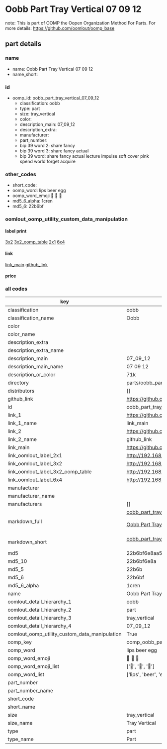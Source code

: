 # Oobb Part Tray Vertical 07 09 12  

note: This is part of OOMP the Oopen Organization Method For Parts. For more details: https://github.com/oomlout/oomp_base

##  part details





### name
* name: Oobb Part Tray Vertical 07 09 12
* name_short: 
### id
* oomp_id: oobb_part_tray_vertical_07_09_12
  * classification: oobb
  * type: part
  * size: tray_vertical
  * color: 
  * description_main: 07_09_12
  * description_extra: 
  * manufacturer: 
  * part_number: 
  * bip 39 word 2: share fancy
  * bip 39 word 3: share fancy actual
  * bip 39 word: share fancy actual lecture impulse soft cover pink spend world forget acquire

### other_codes
* short_code: 
* oomp_word: lips beer egg
* oomp_word_emoji :lips: :beer: :egg:
* md5_6_alpha: 1cren
* md5_6: 22b6bf






### oomlout_oomp_utility_custom_data_manipulation
#### label print
[3x2](http://192.168.1.245:1112/?label=oomp%201cren)
[3x2_oomp_table](http://192.168.1.107:1112/?label=oomp%201cren)
[2x1](http://192.168.1.242:1112/?label=oomp%201cren)
[6x4](http://192.168.1.55:1112/?label=oomp%201cren)    

#### link

[link_main](https://github.com/oomlout/oomlout_oomp_current_version_messy/tree/main/parts/oobb_part_tray_vertical_07_09_12) [github_link](https://github.com/oomlout/oomlout_oomp_part_src/tree/main/parts/oobb_part_tray_vertical_07_09_12)                             

#### price







### all codes 
| key | value |  
| --- | --- |  
| classification | oobb |  
| classification_name | Oobb |  
| color |  |  
| color_name |  |  
| description_extra |  |  
| description_extra_name |  |  
| description_main | 07_09_12 |  
| description_main_name | 07 09 12 |  
| description_or_color | 71k |  
| directory | parts/oobb_part_tray_vertical_07_09_12 |  
| distributors | [] |  
| github_link | https://github.com/oomlout/oomlout_oomp_part_src/tree/main/parts/oobb_part_tray_vertical_07_09_12 |  
| id | oobb_part_tray_vertical_07_09_12 |  
| link_1 | https://github.com/oomlout/oomlout_oomp_current_version_messy/tree/main/parts/oobb_part_tray_vertical_07_09_12 |  
| link_1_name | link_main |  
| link_2 | https://github.com/oomlout/oomlout_oomp_part_src/tree/main/parts/oobb_part_tray_vertical_07_09_12 |  
| link_2_name | github_link |  
| link_main | https://github.com/oomlout/oomlout_oomp_current_version_messy/tree/main/parts/oobb_part_tray_vertical_07_09_12 |  
| link_oomlout_label_2x1 | http://192.168.1.242:1112/?label=oomp%201cren |  
| link_oomlout_label_3x2 | http://192.168.1.245:1112/?label=oomp%201cren |  
| link_oomlout_label_3x2_oomp_table | http://192.168.1.107:1112/?label=oomp%201cren |  
| link_oomlout_label_6x4 | http://192.168.1.55:1112/?label=oomp%201cren |  
| manufacturer |  |  
| manufacturer_name |  |  
| manufacturers | [] |  
| markdown_full | [oobb_part_tray_vertical_07_09_12](https://github.com/oomlout/oomlout_oomp_current_version_messy/tree/main/parts/oobb_part_tray_vertical_07_09_12)<br>[](https://github.com/oomlout/oomlout_oomp_current_version_messy/tree/main/parts/oobb_part_tray_vertical_07_09_12)<br>[Oobb Part Tray Vertical 07 09 12](https://github.com/oomlout/oomlout_oomp_current_version_messy/tree/main/parts/oobb_part_tray_vertical_07_09_12)<br><br> |  
| markdown_short | [oobb_part_tray_vertical_07_09_12](https://github.com/oomlout/oomlout_oomp_current_version_messy/tree/main/parts/oobb_part_tray_vertical_07_09_12)<br><br> |  
| md5 | 22b6bf6e8aa50633393917f005d4be29 |  
| md5_10 | 22b6bf6e8a |  
| md5_5 | 22b6b |  
| md5_6 | 22b6bf |  
| md5_6_alpha | 1cren |  
| name | Oobb Part Tray Vertical 07 09 12 |  
| oomlout_detail_hierarchy_1 | oobb |  
| oomlout_detail_hierarchy_2 | part |  
| oomlout_detail_hierarchy_3 | tray_vertical |  
| oomlout_detail_hierarchy_4 | 07_09_12 |  
| oomlout_oomp_utility_custom_data_manipulation | True |  
| oomp_key | oomp_oobb_part_tray_vertical_07_09_12 |  
| oomp_word | lips beer egg |  
| oomp_word_emoji | :lips: :beer: :egg: |  
| oomp_word_emoji_list | [':lips:', ':beer:', ':egg:'] |  
| oomp_word_list | ['lips', 'beer', 'egg'] |  
| part_number |  |  
| part_number_name |  |  
| short_code |  |  
| short_name |  |  
| size | tray_vertical |  
| size_name | Tray Vertical |  
| type | part |  
| type_name | Part |  
